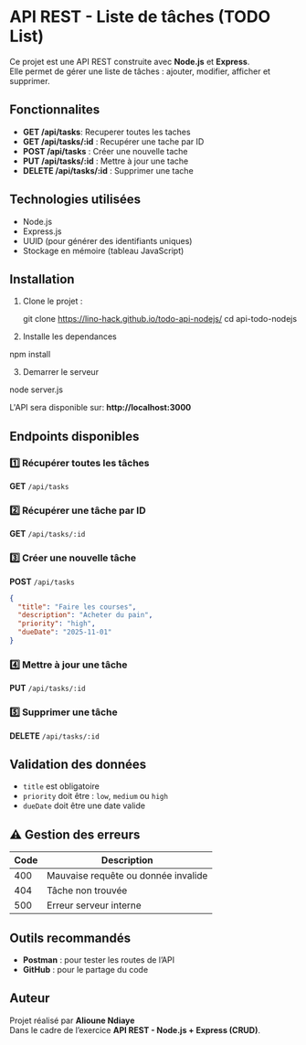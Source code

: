 # API REST - Liste de tâches (TODO List)

Ce projet est une API REST construite avec **Node.js** et **Express**.  
Elle permet de gérer une liste de tâches : ajouter, modifier, afficher et supprimer.

## Fonctionnalites

- **GET /api/tasks**: Recuperer toutes  les taches
- **GET /api/tasks/:id** : Recupérer une tache par ID  
- **POST /api/tasks** : Créer une nouvelle tache  
- **PUT /api/tasks/:id** : Mettre à jour une tache  
- **DELETE /api/tasks/:id** : Supprimer une tache

## Technologies utilisées

- Node.js  
- Express.js  
- UUID (pour générer des identifiants uniques)  
- Stockage en mémoire (tableau JavaScript)

## Installation

1. Clone le projet :

   git clone https://lino-hack.github.io/todo-api-nodejs/
   cd api-todo-nodejs

2. Installe les dependances

 npm install

3. Demarrer le serveur

node server.js

L'API sera disponible sur: **http://localhost:3000**


## Endpoints disponibles

### 1️⃣ Récupérer toutes les tâches
**GET** `/api/tasks`

### 2️⃣ Récupérer une tâche par ID
**GET** `/api/tasks/:id`

### 3️⃣ Créer une nouvelle tâche
**POST** `/api/tasks`
```json
{
  "title": "Faire les courses",
  "description": "Acheter du pain",
  "priority": "high",
  "dueDate": "2025-11-01"
}
```

### 4️⃣ Mettre à jour une tâche
**PUT** `/api/tasks/:id`

### 5️⃣ Supprimer une tâche
**DELETE** `/api/tasks/:id`


## Validation des données
- `title` est obligatoire  
- `priority` doit être : `low`, `medium` ou `high`  
- `dueDate` doit être une date valide  

## ⚠️ Gestion des erreurs

|Code | Description |
|------|--------------|
| 400 | Mauvaise requête ou donnée invalide |
| 404 | Tâche non trouvée |
| 500 | Erreur serveur interne |

## Outils recommandés
- **Postman** : pour tester les routes de l’API  
- **GitHub** : pour le partage du code  

## Auteur

Projet réalisé par **Alioune Ndiaye**  
Dans le cadre de l’exercice **API REST - Node.js + Express (CRUD)**.
